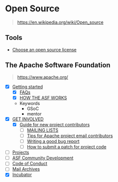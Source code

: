 # Open Source

> <https://en.wikipedia.org/wiki/Open_source>

## Tools

- [Choose an open source license](https://choosealicense.com/)

## The Apache Software Foundation

> <https://www.apache.org/>

- [x] [Getting started](https://community.apache.org/gettingStarted/101.html)
  - [x] [FAQs](https://community.apache.org/newbiefaq.html)
  - [x] [HOW THE ASF WORKS](https://apache.org/foundation/how-it-works.html)
  - Keywords
    - GSoC
    - mentor
- [x] [GET INVOLVED](https://www.apache.org/foundation/getinvolved.html)
  - [x] [Guide for new project contributors](https://infra.apache.org/contributors.html)
    - [ ] [MAILING LISTS](https://www.apache.org/dev/#mail)
    - [ ] [Tips for Apache project email contributors](https://infra.apache.org/contrib-email-tips.html)
    - [ ] [Writing a good bug report](https://infra.apache.org/bug-writing-guide.html)
    - [ ] [How to submit a patch for project code](https://infra.apache.org/patch.html)
- [ ] [Projects](https://projects.apache.org/)
- [ ] [ASF Community Development](https://community.apache.org/)
- [ ] [Code of Conduct](https://www.apache.org/foundation/policies/conduct.html)
- [ ] [Mail Archives](https://lists.apache.org/)
- [x] [Incubator](https://incubator.apache.org/)
